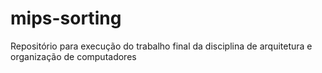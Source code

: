 # mips-sorting
Repositório para execução do trabalho final da disciplina de arquitetura e organização de computadores
